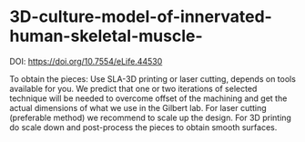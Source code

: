 # 3D-culture-model-of-innervated-human-skeletal-muscle-
DOI: https://doi.org/10.7554/eLife.44530


To obtain the pieces:
Use SLA-3D printing or laser cutting, depends on tools available for you. We predict that one or two iterations of selected technique will be needed to overcome offset of the machining and get the actual dimensions of what we use in the Gilbert lab.  For laser cutting (preferable method) we recommend to scale up the design. For 3D printing do scale down and post-process the pieces to obtain smooth surfaces.
